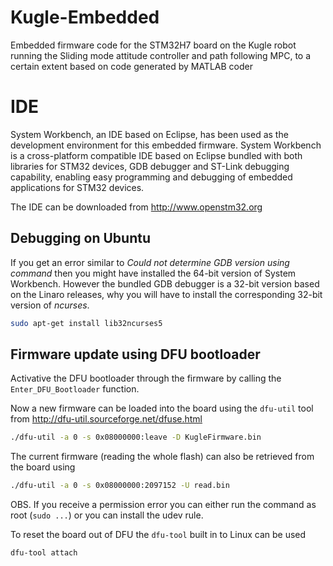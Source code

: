 # Kugle-Embedded
Embedded firmware code for the STM32H7 board on the Kugle robot running the Sliding mode attitude controller and path following MPC, to a certain extent based on code generated by MATLAB coder

# IDE
System Workbench, an IDE based on Eclipse, has been used as the development environment for this embedded firmware. System Workbench is a cross-platform compatible IDE based on Eclipse bundled with both libraries for STM32 devices, GDB debugger and ST-Link debugging capability, enabling easy programming and debugging of embedded applications for STM32 devices.

The IDE can be downloaded from http://www.openstm32.org

## Debugging on Ubuntu
If you get an error similar to _Could not determine GDB version using command_ then you might have installed the 64-bit version of System Workbench. However the bundled GDB debugger is a 32-bit version based on the Linaro releases, why you will have to install the corresponding 32-bit version of _ncurses_.

```bash
sudo apt-get install lib32ncurses5
```

## Firmware update using DFU bootloader
Activative the DFU bootloader through the firmware by calling the `Enter_DFU_Bootloader` function.

Now a new firmware can be loaded into the board using the `dfu-util` tool from http://dfu-util.sourceforge.net/dfuse.html

```bash
./dfu-util -a 0 -s 0x08000000:leave -D KugleFirmware.bin
```

The current firmware (reading the whole flash) can also be retrieved from the board using

```bash
./dfu-util -a 0 -s 0x08000000:2097152 -U read.bin
```

OBS. If you receive a permission error you can either run the command as root (`sudo ...`) or you can install the udev rule.

To reset the board out of DFU the `dfu-tool` built in to Linux can be used

```bash
dfu-tool attach
```
